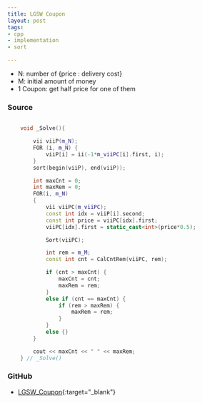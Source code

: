 ```yaml
---
title: LGSW Coupon
layout: post
tags:
- cpp
- implementation
- sort

---
```


- N: number of {price : delivery cost}
- M: initial amount of money
- 1 Coupon: get half price for one of them

### Source

```cpp

    void _Solve(){

        vii viiP(m_N);
        FOR (i, m_N) {
            viiP[i] = ii(-1*m_viiPC[i].first, i);
        }
        sort(begin(viiP), end(viiP));

        int maxCnt = 0;
        int maxRem = 0;
        FOR(i, m_N)
        {
            vii viiPC(m_viiPC);
            const int idx = viiP[i].second;
            const int price = viiPC[idx].first;
            viiPC[idx].first = static_cast<int>(price*0.5);

            Sort(viiPC);

            int rem = m_M;
            const int cnt = CalCntRem(viiPC, rem);

            if (cnt > maxCnt) {
                maxCnt = cnt;
                maxRem = rem;
            }
            else if (cnt == maxCnt) {
                if (rem > maxRem) {
                    maxRem = rem;
                }
            }
            else {}
        }

        cout << maxCnt << " " << maxRem;
    } // _Solve()

```

### GitHub

- [LGSW_Coupon](<https://github.com/coolwindjo/algoguru/tree/master/_posts/Done/LGSW_Coupon>){:target="_blank"}
